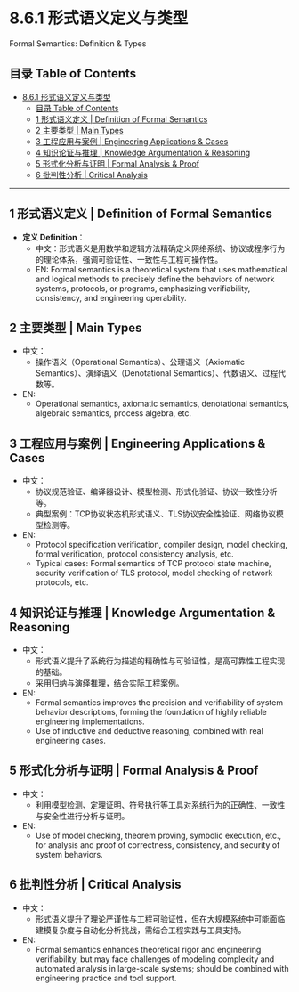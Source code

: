 # 8.6.1 形式语义定义与类型

Formal Semantics: Definition & Types

## 目录 Table of Contents

- [8.6.1 形式语义定义与类型](#861-形式语义定义与类型)
  - [目录 Table of Contents](#目录-table-of-contents)
  - [1 形式语义定义 | Definition of Formal Semantics](#1-形式语义定义--definition-of-formal-semantics)
  - [2 主要类型 | Main Types](#2-主要类型--main-types)
  - [3 工程应用与案例 | Engineering Applications \& Cases](#3-工程应用与案例--engineering-applications--cases)
  - [4 知识论证与推理 | Knowledge Argumentation \& Reasoning](#4-知识论证与推理--knowledge-argumentation--reasoning)
  - [5 形式化分析与证明 | Formal Analysis \& Proof](#5-形式化分析与证明--formal-analysis--proof)
  - [6 批判性分析 | Critical Analysis](#6-批判性分析--critical-analysis)

---

## 1 形式语义定义 | Definition of Formal Semantics

- **定义 Definition**：
  - 中文：形式语义是用数学和逻辑方法精确定义网络系统、协议或程序行为的理论体系，强调可验证性、一致性与工程可操作性。
  - EN: Formal semantics is a theoretical system that uses mathematical and logical methods to precisely define the behaviors of network systems, protocols, or programs, emphasizing verifiability, consistency, and engineering operability.

## 2 主要类型 | Main Types

- 中文：
  - 操作语义（Operational Semantics）、公理语义（Axiomatic Semantics）、演绎语义（Denotational Semantics）、代数语义、过程代数等。
- EN:
  - Operational semantics, axiomatic semantics, denotational semantics, algebraic semantics, process algebra, etc.

## 3 工程应用与案例 | Engineering Applications & Cases

- 中文：
  - 协议规范验证、编译器设计、模型检测、形式化验证、协议一致性分析等。
  - 典型案例：TCP协议状态机形式语义、TLS协议安全性验证、网络协议模型检测等。
- EN:
  - Protocol specification verification, compiler design, model checking, formal verification, protocol consistency analysis, etc.
  - Typical cases: Formal semantics of TCP protocol state machine, security verification of TLS protocol, model checking of network protocols, etc.

## 4 知识论证与推理 | Knowledge Argumentation & Reasoning

- 中文：
  - 形式语义提升了系统行为描述的精确性与可验证性，是高可靠性工程实现的基础。
  - 采用归纳与演绎推理，结合实际工程案例。
- EN:
  - Formal semantics improves the precision and verifiability of system behavior descriptions, forming the foundation of highly reliable engineering implementations.
  - Use of inductive and deductive reasoning, combined with real engineering cases.

## 5 形式化分析与证明 | Formal Analysis & Proof

- 中文：
  - 利用模型检测、定理证明、符号执行等工具对系统行为的正确性、一致性与安全性进行分析与证明。
- EN:
  - Use of model checking, theorem proving, symbolic execution, etc., for analysis and proof of correctness, consistency, and security of system behaviors.

## 6 批判性分析 | Critical Analysis

- 中文：
  - 形式语义提升了理论严谨性与工程可验证性，但在大规模系统中可能面临建模复杂度与自动化分析挑战，需结合工程实践与工具支持。
- EN:
  - Formal semantics enhances theoretical rigor and engineering verifiability, but may face challenges of modeling complexity and automated analysis in large-scale systems; should be combined with engineering practice and tool support.
